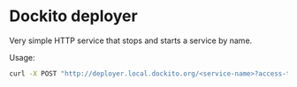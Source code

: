 # Dockito deployer

Very simple HTTP service that stops and starts a service by name.

Usage:

```bash
curl -X POST "http://deployer.local.dockito.org/<service-name>?access-token=goml93H1J689RUn60yFJgRJ97RmSbKM4"
```
